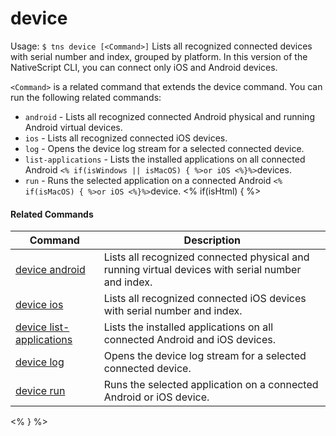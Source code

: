 device
==========

Usage:
    `$ tns device [<Command>]`
Lists all recognized connected devices with serial number and index, grouped by platform. In this version of the NativeScript CLI,
you can connect only iOS and Android devices.

`<Command>` is a related command that extends the device command. You can run the following related commands:
* `android` - Lists all recognized connected Android physical and running Android virtual devices.
* `ios` - Lists all recognized connected iOS devices.
* `log` - Opens the device log stream for a selected connected device.
* `list-applications` - Lists the installed applications on all connected Android `<% if(isWindows || isMacOS) { %>or iOS <%}%>`devices.
* `run` - Runs the selected application on a connected Android `<% if(isMacOS) { %>or iOS <%}%>`device.
<% if(isHtml) { %> 

#### Related Commands

Command | Description
----------|----------
[device android](device-android.html) | Lists all recognized connected physical and running virtual devices with serial number and index.
[device ios](device-ios.html) | Lists all recognized connected iOS devices with serial number and index.
[device list-applications](device-list-applications.html) | Lists the installed applications on all connected Android and iOS devices.
[device log](device-log.html) | Opens the device log stream for a selected connected device.
[device run](device-run.html) | Runs the selected application on a connected Android or iOS device.
<% } %>